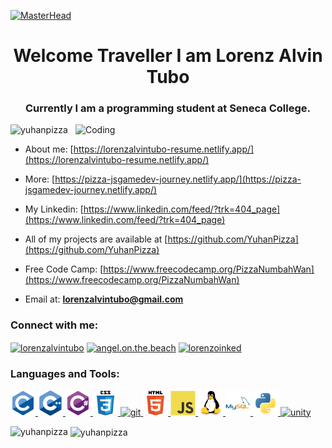 [![MasterHead](https://64.media.tumblr.com/c5543874b9cbe98da1d20945a45e989b/tumblr_o5a5r9Z9O71tvppquo1_r1_1280.gifv)](https://lorenzalvintubo-resume.netlify.app)

<h1 align="center">Welcome Traveller I am Lorenz Alvin Tubo</h1>
<h3 align="center">Currently I am a programming student at Seneca College.</h3>
<img align="right" alt="Coding" width="400" src="https://i.pinimg.com/originals/e8/f4/53/e8f453469a3ec97ecd354df465d73913.gif">
<p align="left"> <img src="https://komarev.com/ghpvc/?username=yuhanpizza&label=Profile%20views&color=0e75b6&style=flat" alt="yuhanpizza" /> </p>

- About me: [https://lorenzalvintubo-resume.netlify.app/](https://lorenzalvintubo-resume.netlify.app/)

- More: [https://pizza-jsgamedev-journey.netlify.app/](https://pizza-jsgamedev-journey.netlify.app/)

- My Linkedin: [https://www.linkedin.com/feed/?trk=404_page](https://www.linkedin.com/feed/?trk=404_page)

- All of my projects are available at [https://github.com/YuhanPizza](https://github.com/YuhanPizza)

- Free Code Camp: [https://www.freecodecamp.org/PizzaNumbahWan](https://www.freecodecamp.org/PizzaNumbahWan)

- Email at: **lorenzalvintubo@gmail.com**

<h3 align="left">Connect with me:</h3>
<p align="left">
<a href="https://linkedin.com/in/lorenzalvintubo" target="blank"><img align="center" src="https://raw.githubusercontent.com/rahuldkjain/github-profile-readme-generator/master/src/images/icons/Social/linked-in-alt.svg" alt="lorenzalvintubo" height="30" width="40" /></a>
<a href="https://fb.com/angel.on.the.beach" target="blank"><img align="center" src="https://raw.githubusercontent.com/rahuldkjain/github-profile-readme-generator/master/src/images/icons/Social/facebook.svg" alt="angel.on.the.beach" height="30" width="40" /></a>
<a href="https://instagram.com/lorenzoinked" target="blank"><img align="center" src="https://raw.githubusercontent.com/rahuldkjain/github-profile-readme-generator/master/src/images/icons/Social/instagram.svg" alt="lorenzoinked" height="30" width="40" /></a>
</p>

<h3 align="left">Languages and Tools:</h3>
<p align="left"> <a href="https://www.cprogramming.com/" target="_blank" rel="noreferrer"> <img src="https://raw.githubusercontent.com/devicons/devicon/master/icons/c/c-original.svg" alt="c" width="40" height="40"/> </a> <a href="https://www.w3schools.com/cpp/" target="_blank" rel="noreferrer"> <img src="https://raw.githubusercontent.com/devicons/devicon/master/icons/cplusplus/cplusplus-original.svg" alt="cplusplus" width="40" height="40"/> </a> <a href="https://www.w3schools.com/cs/" target="_blank" rel="noreferrer"> <img src="https://raw.githubusercontent.com/devicons/devicon/master/icons/csharp/csharp-original.svg" alt="csharp" width="40" height="40"/> </a> <a href="https://www.w3schools.com/css/" target="_blank" rel="noreferrer"> <img src="https://raw.githubusercontent.com/devicons/devicon/master/icons/css3/css3-original-wordmark.svg" alt="css3" width="40" height="40"/> </a> <a href="https://git-scm.com/" target="_blank" rel="noreferrer"> <img src="https://www.vectorlogo.zone/logos/git-scm/git-scm-icon.svg" alt="git" width="40" height="40"/> </a> <a href="https://www.w3.org/html/" target="_blank" rel="noreferrer"> <img src="https://raw.githubusercontent.com/devicons/devicon/master/icons/html5/html5-original-wordmark.svg" alt="html5" width="40" height="40"/> </a> <a href="https://developer.mozilla.org/en-US/docs/Web/JavaScript" target="_blank" rel="noreferrer"> <img src="https://raw.githubusercontent.com/devicons/devicon/master/icons/javascript/javascript-original.svg" alt="javascript" width="40" height="40"/> </a> <a href="https://www.linux.org/" target="_blank" rel="noreferrer"> <img src="https://raw.githubusercontent.com/devicons/devicon/master/icons/linux/linux-original.svg" alt="linux" width="40" height="40"/> </a> <a href="https://www.mysql.com/" target="_blank" rel="noreferrer"> <img src="https://raw.githubusercontent.com/devicons/devicon/master/icons/mysql/mysql-original-wordmark.svg" alt="mysql" width="40" height="40"/> </a> <a href="https://www.python.org" target="_blank" rel="noreferrer"> <img src="https://raw.githubusercontent.com/devicons/devicon/master/icons/python/python-original.svg" alt="python" width="40" height="40"/> </a> <a href="https://unity.com/" target="_blank" rel="noreferrer"> <img src="https://www.vectorlogo.zone/logos/unity3d/unity3d-icon.svg" alt="unity" width="40" height="40"/> </a> </p>

<p><img align="left" src="https://github-readme-stats.vercel.app/api/top-langs?username=yuhanpizza&show_icons=true&locale=en&layout=compact" alt="yuhanpizza" /></p>

<p>&nbsp;<img align="center" src="https://github-readme-stats.vercel.app/api?username=yuhanpizza&show_icons=true&locale=en" alt="yuhanpizza" /></p>

